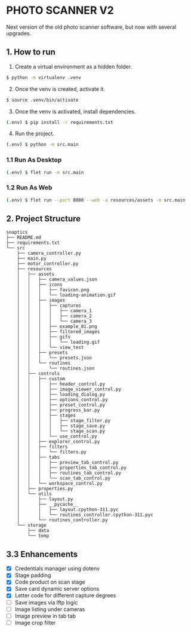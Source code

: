 # PHOTO SCANNER V2

Next version of the old photo scanner software, but now with several upgrades.

## 1. How to run

1. Create a virtual environment as a hidden folder.

```bash
$ python -m virtualenv .venv
```

2. Once the venv is created, activate it.

```bash
$ source .venv/bin/activate
```

3. Once the venv is activated, install dependencies.

```bash
(.env) $ pip install -r requirements.txt
```

4. Run the project.

```bash
(.env) $ python -m src.main
```

### 1.1 Run As Desktop

```bash
(.env) $ flet run -m src.main
```

### 1.2 Run As Web

```bash
(.env) $ flet run --port 8000 --web -a resources/assets -m src.main
```

## 2. Project Structure

```text
snaptics
├── README.md
├── requirements.txt
└── src
    ├── camera_controller.py
    ├── main.py
    ├── motor_controller.py
    ├── resources
    │   ├── assets
    │   │   ├── camera_values.json
    │   │   ├── icons
    │   │   │   ├── favicon.png
    │   │   │   └── loading-animation.gif
    │   │   ├── images
    │   │   │   ├── captures
    │   │   │   │   ├── camera_1
    │   │   │   │   ├── camera_2
    │   │   │   │   └── camera_3
    │   │   │   ├── example_01.png
    │   │   │   ├── filtered_images
    │   │   │   ├── gifs
    │   │   │   │   └── loading.gif
    │   │   │   └── view_test
    │   │   ├── presets
    │   │   │   └── presets.json
    │   │   └── routines
    │   │       └── routines.json
    │   ├── controls
    │   │   ├── custom
    │   │   │   ├── header_control.py
    │   │   │   ├── image_viewer_control.py
    │   │   │   ├── loading_dialog.py
    │   │   │   ├── options_control.py
    │   │   │   ├── preset_control.py
    │   │   │   ├── progress_bar.py
    │   │   │   ├── stages
    │   │   │   │   ├── stage_filter.py
    │   │   │   │   ├── stage_save.py
    │   │   │   │   └── stage_scan.py
    │   │   │   └── use_control.py
    │   │   ├── explorer_control.py
    │   │   ├── filters
    │   │   │   └── filters.py
    │   │   ├── tabs
    │   │   │   ├── preview_tab_control.py
    │   │   │   ├── properties_tab_control.py
    │   │   │   ├── routines_tab_control.py
    │   │   │   └── scan_tab_control.py
    │   │   └── workspace_control.py
    │   ├── properties.py
    │   └── utils
    │       ├── layout.py
    │       ├── __pycache__
    │       │   ├── layout.cpython-311.pyc
    │       │   └── routines_controller.cpython-311.pyc
    │       └── routines_controller.py
    └── storage
        ├── data
        └── temp
```

## 3.3 Enhancements

- [x] Credentials manager using dotenv
- [x] Stage padding
- [x] Code product on scan stage 
- [x] Save card dynamic server options 
- [x] Letter code for different capture degrees
- [ ] Save images via lftp logic
- [ ] Image listing under cameras
- [ ] Image preview in tab tab
- [ ] Image crop filter
